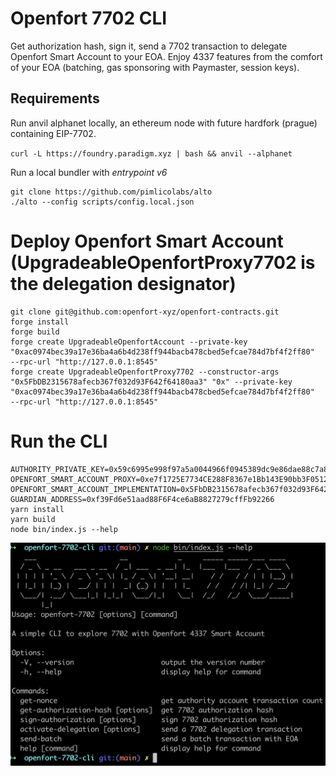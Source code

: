 # Openfort 7702 CLI

Get authorization hash, sign it, send a 7702 transaction to delegate Openfort Smart Account to your EOA.
Enjoy 4337 features from the comfort of your EOA (batching, gas sponsoring with Paymaster, session keys).

## Requirements

Run anvil alphanet locally, an ethereum node with future hardfork (prague) containing EIP-7702.

`curl -L https://foundry.paradigm.xyz | bash && anvil --alphanet`

Run a local bundler with _entrypoint v6_

```
git clone https://github.com/pimlicolabs/alto
./alto --config scripts/config.local.json
```

# Deploy Openfort Smart Account (UpgradeableOpenfortProxy7702 is the delegation designator)

```
git clone git@github.com:openfort-xyz/openfort-contracts.git
forge install
forge build
forge create UpgradeableOpenfortAccount --private-key "0xac0974bec39a17e36ba4a6b4d238ff944bacb478cbed5efcae784d7bf4f2ff80"  --rpc-url "http://127.0.0.1:8545"
forge create UpgradeableOpenfortProxy7702 --constructor-args "0x5FbDB2315678afecb367f032d93F642f64180aa3" "0x" --private-key "0xac0974bec39a17e36ba4a6b4d238ff944bacb478cbed5efcae784d7bf4f2ff80"  --rpc-url "http://127.0.0.1:8545"
```

# Run the CLI

```
AUTHORITY_PRIVATE_KEY=0x59c6995e998f97a5a0044966f0945389dc9e86dae88c7a8412f4603b6b78690d
OPENFORT_SMART_ACCOUNT_PROXY=0xe7f1725E7734CE288F8367e1Bb143E90bb3F0512
OPENFORT_SMART_ACCOUNT_IMPLEMENTATION=0x5FbDB2315678afecb367f032d93F642f64180aa3
GUARDIAN_ADDRESS=0xf39Fd6e51aad88F6F4ce6aB8827279cffFb92266
yarn install
yarn build
node bin/index.js --help
```

![help](assets/help.png)
